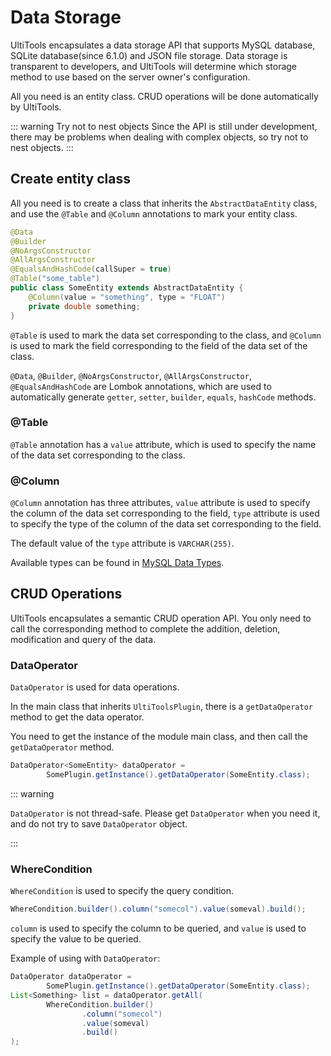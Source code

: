 # Data Storage

UltiTools encapsulates a data storage API that supports MySQL database, SQLite database(since 6.1.0) and JSON file storage. 
Data storage is transparent to developers, and UltiTools will determine which storage method 
to use based on the server owner's configuration.

All you need is an entity class. CRUD operations will be done automatically by UltiTools.

::: warning Try not to nest objects
Since the API is still under development, there may be problems when dealing with complex objects, so try not to nest objects.
:::

## Create entity class

All you need is to create a class that inherits the `AbstractDataEntity` class, and use the `@Table` and `@Column` annotations to mark your entity class.

```java
@Data
@Builder
@NoArgsConstructor
@AllArgsConstructor
@EqualsAndHashCode(callSuper = true)
@Table("some_table")
public class SomeEntity extends AbstractDataEntity {
    @Column(value = "something", type = "FLOAT")
    private double something;
}
```

`@Table` is used to mark the data set corresponding to the class, and `@Column` is used to mark the field corresponding to the field of the data set of the class.

`@Data`, `@Builder`, `@NoArgsConstructor`, `@AllArgsConstructor`, `@EqualsAndHashCode` are Lombok annotations, which are used to automatically generate `getter`, `setter`, `builder`, `equals`, `hashCode` methods.

### @Table

`@Table` annotation has a `value` attribute, which is used to specify the name of the data set corresponding to the class.

### @Column

`@Column` annotation has three attributes, `value` attribute is used to specify the column of the data set corresponding to the field, `type` attribute is used to specify the type of the column of the data set corresponding to the field.

The default value of the `type` attribute is `VARCHAR(255)`.

Available types can be found in [MySQL Data Types](https://www.w3schools.com/mysql/mysql_datatypes.asp).

## CRUD Operations

UltiTools encapsulates a semantic CRUD operation API. You only need to call the corresponding method to complete the addition, deletion, modification and query of the data.

### DataOperator

`DataOperator` is used for data operations.

In the main class that inherits `UltiToolsPlugin`, there is a `getDataOperator` method to get the data operator.

You need to get the instance of the module main class, and then call the `getDataOperator` method.

```java
DataOperator<SomeEntity> dataOperator = 
        SomePlugin.getInstance().getDataOperator(SomeEntity.class);
```

::: warning

`DataOperator` is not thread-safe. Please get `DataOperator` when you need it, and do not try to save `DataOperator` object.

:::


### WhereCondition

`WhereCondition` is used to specify the query condition.

```java
WhereCondition.builder().column("somecol").value(someval).build();
```

`column` is used to specify the column to be queried, and `value` is used to specify the value to be queried.

Example of using with `DataOperator`:

```java
DataOperator dataOperator = 
        SomePlugin.getInstance().getDataOperator(SomeEntity.class);
List<Something> list = dataOperator.getAll(
        WhereCondition.builder()
                .column("somecol")
                .value(someval)
                .build()
);
```
